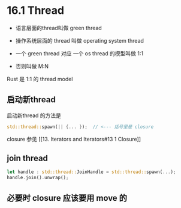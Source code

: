 # 16.1 Thread
- 语言层面的thread叫做 green thread
- 操作系统层面的 thread 叫做 operating system thread

- 一个 green thread 对应 一个  os thread 的模型叫做 1:1
- 否则叫做 M:N

Rust 是 1:1 的 thread model

## 启动新thread
启动新thread 的方法是
``` rust
std::thread::spawn(|| {... });  // <--- 括号里是 closure
```
closure 参见 [[13. Iterators and Iterators#13 1 Closure]]

## join thread
``` rust
let handle : std::thread::JoinHandle = std::thread::spawn(...);
handle.join().unwrap();
```

## 必要时 closure 应该要用 move 的